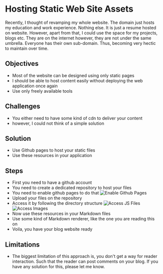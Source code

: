 # Hosting Static Web Site Assets

Recently, I thought of revamping my whole website. The domain just hosts my education and work experience. Nothing else. It is just a resume hosted on website. However, apart from that, I could use the space for my projects, blogs etc. They are on the internet however, they are not under the same umbrella. Everyone has their own sub-domain. Thus, becoming very hectic to maintain over time.

## Objectives
- Most of the website can be designed using only static pages
- I should be able to host content easily without deploying the web application once again
- Use only freely available tools

## Challenges
- You either need to have some kind of cdn to deliver your content
- however, I could not think of a simple solution

## Solution
- Use Github pages to host your static files
- Use these resources in your application

## Steps
- First you need to have a github account
- You need to create a dedicated repository to host your files
- You need to enable github pages to do that
  ![Enable Github Pages](https://palash90.github.io/site-assets/blogs/static-file-hosting/github-pages-configuration.png "Enable Github Pages")
- Upload your files on the repository
- Access it by following the directory structure
  ![Access JS Files](https://palash90.github.io/site-assets/blogs/static-file-hosting/js-hosting.png "Scripts")
  ![Access Images](https://palash90.github.io/site-assets/blogs/static-file-hosting/image-hosting.png "Images")
- Now use these resources in your Markdown files
- Use some kind of Markdown renderer, like the one you are reading this on
- Voila, you have your blog website ready

## Limitations
- The biggest limitation of this approach is, you don't get a way for reader interaction. Such that the reader can post comments on your blog. If you have any solution for this, please let me know.